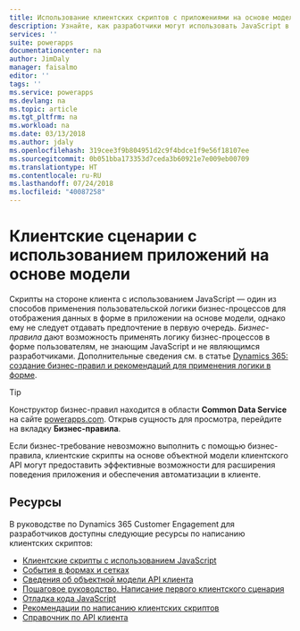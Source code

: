 ```yaml
---
title: Использование клиентских скриптов с приложениями на основе модели | Документы Майкрософт
description: Узнайте, как разработчики могут использовать JavaScript в скриптах на стороне клиента и приложениях на основе модели.
services: ''
suite: powerapps
documentationcenter: na
author: JimDaly
manager: faisalmo
editor: ''
tags: ''
ms.service: powerapps
ms.devlang: na
ms.topic: article
ms.tgt_pltfrm: na
ms.workload: na
ms.date: 03/13/2018
ms.author: jdaly
ms.openlocfilehash: 319cee3f9b804951d2c9f4bdce1f9e56f18107ee
ms.sourcegitcommit: 0b051bba173353d7ceda3b60921e7e009eb00709
ms.translationtype: HT
ms.contentlocale: ru-RU
ms.lasthandoff: 07/24/2018
ms.locfileid: "40087258"
---
```

# <a name="client-scripting-with-model-driven-apps"></a>Клиентские сценарии с использованием приложений на основе модели

Скрипты на стороне клиента с использованием JavaScript — один из способов применения пользовательской логики бизнес-процессов для отображения данных в форме в приложении на основе модели, однако ему не следует отдавать предпочтение в первую очередь. *Бизнес-правила* дают возможность применять логику бизнес-процессов в форме пользователям, не знающим JavaScript и не являющимся разработчиками. Дополнительные сведения см. в статье [Dynamics 365: создание бизнес-правил и рекомендаций для применения логики в форме](/dynamics365/customer-engagement/customize/create-business-rules-recommendations-apply-logic-form).

> [!TIP]
> Конструктор бизнес-правил находится в области **Common Data Service** на сайте [powerapps.com](http://web.powerapps.com?utm_source=padocs&utm_medium=linkinadoc&utm_campaign=referralsfromdoc). Открыв сущность для просмотра, перейдите на вкладку **Бизнес-правила**.

Если бизнес-требование невозможно выполнить с помощью бизнес-правила, клиентские скрипты на основе объектной модели клиентского API могут предоставить эффективные возможности для расширения поведения приложения и обеспечения автоматизации в клиенте.

## <a name="resources"></a>Ресурсы

В руководстве по Dynamics 365 Customer Engagement для разработчиков доступны следующие ресурсы по написанию клиентских скриптов:

- [Клиентские скрипты с использованием JavaScript](/dynamics365/customer-engagement/developer/clientapi/client-scripting)
- [События в формах и сетках](/dynamics365/customer-engagement/developer/clientapi/events-forms-grids)
- [Сведения об объектной модели API клиента](/dynamics365/customer-engagement/developer/clientapi/understand-clientapi-object-model)
- [Пошаговое руководство. Написание первого клиентского сценария](/dynamics365/customer-engagement/developer/clientapi/walkthrough-write-your-first-client-script)
- [Отладка кода JavaScript](/dynamics365/customer-engagement/developer/clientapi/debug-javascript-code)
- [Рекомендации по написанию клиентских скриптов](/dynamics365/customer-engagement/developer/clientapi/client-scripting-best-practices)
- [Справочник по API клиента](/dynamics365/customer-engagement/developer/clientapi/reference)

